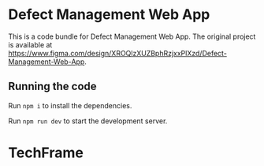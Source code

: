 
  # Defect Management Web App

  This is a code bundle for Defect Management Web App. The original project is available at https://www.figma.com/design/XROQlzXUZBphRzjxxPlXzd/Defect-Management-Web-App.

  ## Running the code

  Run `npm i` to install the dependencies.

  Run `npm run dev` to start the development server.
  # TechFrame
